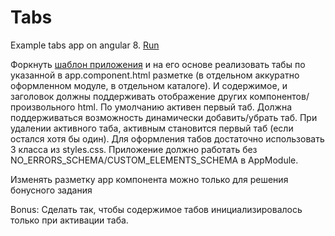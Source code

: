 # Tabs
Example tabs app on angular 8. [Run]

Форкнуть [шаблон приложения] и на его основе реализовать табы по указанной в app.component.html разметке (в отдельном аккуратно оформленном модуле, в отдельном каталоге). И содержимое, и заголовок должны поддерживать отображение других компонентов/произвольного html. По умолчанию активен первый таб. Должна поддерживаться возможность динамически добавить/убрать таб. При удалении активного таба, активным становится первый таб (если остался хотя бы один). Для оформления табов достаточно использовать 3 класса из styles.css. Приложение должно работать без NO_ERRORS_SCHEMA/CUSTOM_ELEMENTS_SCHEMA в AppModule.

Изменять разметку app компонента можно только для решения бонусного задания

Bonus: Сделать так, чтобы содержимое табов инициализировалось только при активации таба.

[шаблон приложения]: https://stackblitz.com/edit/vim8-1-tabs-template?file=app%2Fapp.component.html
[Run]: https://stackblitz.com/github/mk13kos/tabs

